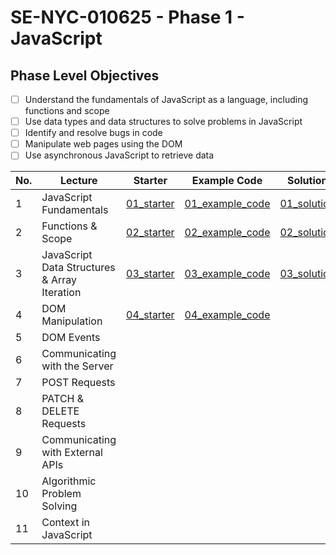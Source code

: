 # SE-NYC-010625 - Phase 1 - JavaScript

## Phase Level Objectives
- [ ] Understand the fundamentals of JavaScript as a language, including functions and scope
- [ ] Use data types and data structures to solve problems in JavaScript
- [ ] Identify and resolve bugs in code
- [ ] Manipulate web pages using the DOM
- [ ] Use asynchronous JavaScript to retrieve data

|No. | Lecture                          | Starter 	| Example Code 	| Solution 	|
|----|------------------------------	|:-----:	|--------	|---------	|
|1 | JavaScript Fundamentals                      |[01_starter](https://github.com/RikkuX491/SE-NYC-010625-Phase-1/tree/01_starter)|[01_example_code](https://github.com/RikkuX491/SE-NYC-010625-Phase-1/tree/01_example_code)|[01_solution](https://github.com/RikkuX491/SE-NYC-010625-Phase-1/tree/01_solution)|
|2 | Functions & Scope                	          |[02_starter](https://github.com/RikkuX491/SE-NYC-010625-Phase-1/tree/02_starter)|[02_example_code](https://github.com/RikkuX491/SE-NYC-010625-Phase-1/tree/02_example_code)|[02_solution](https://github.com/RikkuX491/SE-NYC-010625-Phase-1/tree/02_solution)|
|3 | JavaScript Data Structures & Array Iteration |[03_starter](https://github.com/RikkuX491/SE-NYC-010625-Phase-1/tree/03_starter)|[03_example_code](https://github.com/RikkuX491/SE-NYC-010625-Phase-1/tree/03_example_code)|[03_solution](https://github.com/RikkuX491/SE-NYC-010625-Phase-1/tree/03_solution)|
|4 | DOM Manipulation                 	          |[04_starter](https://github.com/RikkuX491/SE-NYC-010625-Phase-1/tree/04_starter)|[04_example_code](https://github.com/RikkuX491/SE-NYC-010625-Phase-1/tree/04_example_code)||
|5 | DOM Events                       	          ||||
|6 | Communicating with the Server    	          ||||
|7 | POST Requests                    	          ||||
|8 | PATCH & DELETE Requests          	          ||||
|9 | Communicating with External APIs 	          ||||
|10 | Algorithmic Problem Solving 	              ||||
|11 | Context in JavaScript     	              ||||